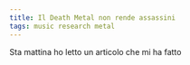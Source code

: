 ```yaml
---
title: Il Death Metal non rende assassini
tags: music research metal
---
```


Sta mattina ho letto un articolo che mi ha fatto 

[Lo studio]: https://readhacker.news/s/3Yp3v
